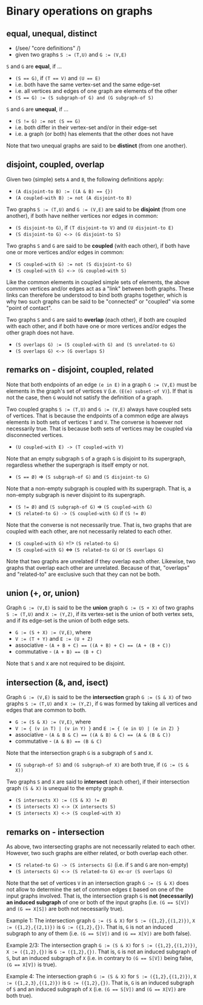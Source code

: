 
<!-- ======================================================================= -->
# Binary operations on graphs

<!-- ======================================================================= -->
## equal, unequal, distinct

* (/see/ "core definitions" /)
* given two graphs `S := (T,U)` and `G := (V,E)`

`S` and `G` are **equal**, if ...

* `(S == G)`, if `(T == V)` and `(U == E)`
* i.e. both have the same vertex-set and the same edge-set
* i.e. all vertices and edges of one graph are elements of the other
* `(S == G) := (S subgraph-of G) and (G subgraph-of S)`

`S` and `G` are **unequal**, if ...

* `(S != G) := not (S == G)`
* i.e. both differ in their vertex-set and/or in their edge-set
* i.e. a graph (or both) has elements that the other does not have

Note that two unequal graphs are said to be **distinct** (from one another).

<!-- ======================================================================= -->
## disjoint, coupled, overlap

Given two (simple) sets `A` and `B`, the following definitions apply:

* `(A disjoint-to B) := ((A & B) == {})`
* `(A coupled-with B) := not (A disjoint-to B)`

Two graphs `S := (T,U)` and `G := (V,E)` are said to be **disjoint**
(from one another), if both have neither vertices nor edges in common:

* `(S disjoint-to G)`, if `(T disjoint-to V)` and `(U disjoint-to E)`
* `(S disjoint-to G) <-> (G disjoint-to S)`

Two graphs `S` and `G` are said to be **coupled** (with each other),
if both have one or more vertices and/or edges in common:

* `(S coupled-with G) := not (S disjoint-to G)`
* `(S coupled-with G) <-> (G coupled-with S)`

Like the common elements in coupled simple sets of elements, the above common
vertices and/or edges act as a "link" between both graphs. These links can
therefore be understood to bind both graphs together, which is why two such
graphs can be said to be "connected" or "coupled" via some "point of contact".

Two graphs `S` and `G` are said to **overlap** (each other), if both are coupled
with each other, and if both have one or more vertices and/or edges the other
graph does not have.

* `(S overlaps G) := (S coupled-with G) and (S unrelated-to G)`
* `(S overlaps G) <-> (G overlaps S)`

<!-- ======================================================================= -->
## remarks on - disjoint, coupled, related

Note that both endpoints of an edge `(e in E)` in a graph `G := (V,E)` must
be elements in the graph's set of vertices `V` (i.e. `(E(e) subset-of V)`).
If that is not the case, then `G` would not satisfy the definition of a graph.

Two coupled graphs `S := (T,U)` and `G := (V,E)` always have coupled sets of
vertices. That is because the endpoints of a common edge are always elements
in both sets of vertices `T` and `V`. The converse is however not necessarily
true. That is because both sets of vertices may be coupled via disconnected
vertices.

* `(U coupled-with E) -> (T coupled-with V)`

Note that an empty subgraph `S` of a graph `G` is disjoint to its supergraph,
regardless whether the supergraph is itself empty or not.

* `(S == Ø)` => `(S subgraph-of G)` and `(S disjoint-to G)`

Note that a non-empty subgraph is coupled with its supergraph.
That is, a non-empty subgraph is never disjoint to its supergraph.

* `(S != Ø)` and `(S subgraph-of G)` => `(S coupled-with G)`
* `(S related-to G) -> (S coupled-with G)` if `(S != Ø)`

Note that the converse is not necessarily true. That is, two graphs that are
coupled with each other, are not necessarily related to each other.

* `(S coupled-with G)` =!> `(S related-to G)`
* `(S coupled-with G)` <=> `(S related-to G)` or `(S overlaps G)`

Note that two graphs are unrelated if they overlap each other. Likewise, two
graphs that overlap each other are unrelated. Because of that, "overlaps" and
"related-to" are exclusive such that they can not be both.

<!-- ======================================================================= -->
## union (+, or, union)

Graph `G := (V,E)` is said to be the **union** graph `G := (S + X)` of two
graphs `S := (T,U)` and `X := (Y,Z)`, if its vertex-set is the union of both
vertex sets, and if its edge-set is the union of both edge sets.

* `G := (S + X) := (V,E)`, where
* `V := (T + Y)` and `E := (U + Z)`
* associative - `(A + B + C) == ((A + B) + C) == (A + (B + C))`
* commutative - `(A + B) == (B + C)`

Note that `S` and `X` are not required to be disjoint.

<!-- ======================================================================= -->
## intersection (&, and, isect)

Graph `G := (V,E)` is said to be the **intersection** graph `G := (S & X)`
of two graphs `S := (T,U)` and `X := (Y,Z)`, if `G` was formed by taking
all vertices and edges that are common to both.

* `G := (S & X) := (V,E)`, where
* `V := { (v in T) | (v in Y) }` and `E := { (e in U) | (e in Z) }`
* associative - `(A & B & C) == ((A & B) & C) == (A & (B & C))`
* commutative - `(A & B) == (B & C)`

Note that the intersection graph `G` is a subgraph of `S` and `X`.

* `(G subgraph-of S)` and `(G subgraph-of X)` are both true, if `(G := (S & X))`

Two graphs `S` and `X` are said to **intersect** (each other), if their
intersection graph `(S & X)` is unequal to the empty graph `Ø`.

* `(S intersects X) := ((S & X) != Ø)`
* `(S intersects X) <-> (X intersects S)`
* `(S intersects X) <-> (S coupled-with X)`

<!-- ======================================================================= -->
## remarks on - intersection

As above, two intersecting graphs are not necessarily related to each other.
However, two such graphs are either related, or both overlap each other.

* `(S related-to G) -> (S intersects G)` (i.e. if `S` and `G` are non-empty)
* `(S intersects G) <-> (S related-to G) ex-or (S overlaps G)`

Note that the set of vertices `V` in an intersection graph `G := (S & X)` does
not allow to determine the set of common edges `E` based on one of the input
graphs involved. That is, the intersection graph `G` is **not (necessarily)
an induced subgraph** of one or both of the input graphs (i.e. `(G == S[V])`
and `(G == X[S])` are both not necessarily true).

Example 1: The intersection graph `G := (S & X)` for `S := ({1,2},{(1,2)})`,
`X := ({1,2},{(2,1)})` is `G := ({1,2},{})`. That is, `G` is not an induced
subgraph to any of them (i.e. `(G == S[V])` and `(G == X[V])` are both false).

Example 2/3: The intersection graph `G := (S & X)` for `S := ({1,2},{(1,2)})`,
`X := ({1,2},{})` is `G := ({1,2},{})`. That is, `G` is not an induced subgraph
of `S`, but an induced subgraph of `X` (i.e. in contrary to `(G == S[V])` being
false, `(G == X[V])` is true).

Example 4: The intersection graph `G := (S & X)` for `S := ({1,2},{(1,2)})`,
`X := ({1,2,3},{(1,2)})` is `G := ({1,2},{})`. That is, `G` is an induced
subgraph of `S` and an induced subgraph of `X` (i.e. `(G == S[V])` and
`(G == X[V])` are both true).
